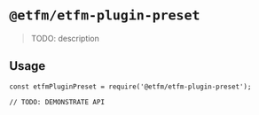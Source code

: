 # `@etfm/etfm-plugin-preset`

> TODO: description

## Usage

```
const etfmPluginPreset = require('@etfm/etfm-plugin-preset');

// TODO: DEMONSTRATE API
```
